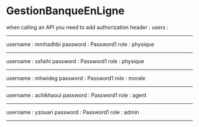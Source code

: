 # GestionBanqueEnLigne
when calling an API you need to add authorization header : 
users :

------------------------------

username : mmhadhbi
password : Password1
role : physique

------------------------------

username : ssfaihi
password : Password1
role : physique

------------------------------

username : mhwideg
password : Password1
role : morale

------------------------------

username : achikhaoui
password : Password1
role : agent

------------------------------

username : yzouari
password : Password1
role : admin

------------------------------
